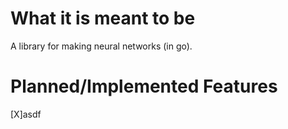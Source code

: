 # What it is meant to be
A library for making neural networks (in go).
# Planned/Implemented Features
[X]asdf
